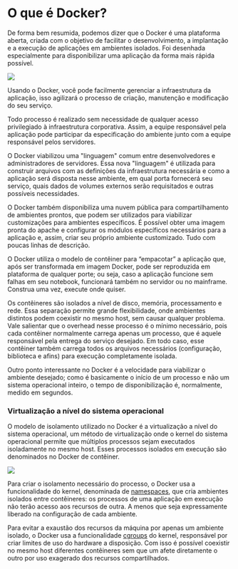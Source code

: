 # O que é Docker?

De forma bem resumida, podemos dizer que o Docker é uma plataforma aberta, criada com o objetivo de facilitar o desenvolvimento, a implantação e a execução de aplicações em ambientes isolados. Foi desenhada especialmente para disponibilizar uma aplicação da forma mais rápida possível.

![](images/docker.jpg)

Usando o Docker, você pode facilmente gerenciar a infraestrutura da aplicação, isso agilizará o processo de criação, manutenção e modificação do seu serviço. 

Todo processo é realizado sem necessidade de qualquer acesso privilegiado à infraestrutura corporativa. Assim, a equipe responsável pela aplicação pode participar da especificação do ambiente junto com a equipe responsável pelos servidores.

O Docker viabilizou uma "linguagem" comum entre desenvolvedores e administradores de servidores. Essa nova "linguagem" é utilizada para construir arquivos com as definições da infraestrutura necessária e como a aplicação será disposta nesse ambiente, em qual porta fornecerá seu serviço, quais dados de volumes externos serão requisitados e outras possíveis necessidades.

O Docker também disponibiliza uma nuvem pública para compartilhamento de ambientes prontos, que podem ser utilizados para viabilizar customizações para ambientes específicos. É possível obter uma imagem pronta do apache e configurar os módulos específicos necessários para a aplicação e, assim, criar seu próprio ambiente customizado. Tudo com poucas linhas de descrição.

O Docker utiliza o modelo de contêiner para “empacotar” a aplicação que, após ser transformada em imagem Docker, pode ser reproduzida em plataforma de qualquer porte; ou seja, caso a aplicação funcione sem falhas em seu notebook, funcionará também no servidor ou no mainframe. Construa uma vez, execute onde quiser.

Os contêineres são isolados a nível de disco, memória, processamento e rede. Essa separação permite grande flexibilidade, onde ambientes distintos podem coexistir no mesmo host, sem causar qualquer problema. Vale salientar que o overhead nesse processo é o mínimo necessário, pois cada contêiner normalmente carrega apenas um processo, que é aquele responsável pela entrega do serviço desejado. Em todo caso, esse contêiner também carrega todos os arquivos necessários (configuração, biblioteca e afins) para execução completamente isolada.

Outro ponto interessante no Docker é a velocidade para viabilizar o ambiente desejado; como é basicamente o início de um processo e não um sistema operacional inteiro, o tempo de disponibilização é, normalmente, medido em segundos.

### Virtualização a nível do sistema operacional

O modelo de isolamento utilizado no Docker é a virtualização a nível do sistema operacional, um método de virtualização onde o kernel do sistema operacional permite que múltiplos processos sejam executados isoladamente no mesmo host. Esses processos isolados em execução são denominados no Docker de contêiner.

![](images/docker2.png)

Para criar o isolamento necessário do processo, o Docker usa a funcionalidade do kernel, denominada de [namespaces](http://man7.org/linux/man-pages/man7/namespaces.7.html), que cria ambientes isolados entre contêineres: os processos de uma aplicação em execução não terão acesso aos recursos de outra. A menos que seja expressamente liberado na configuração de cada ambiente.

Para evitar a exaustão dos recursos da máquina por apenas um ambiente isolado, o Docker usa a funcionalidade [cgroups](https://en.wikipedia.org/wiki/Cgroups) do kernel, responsável por criar limites de uso do hardware a disposição. Com isso é possível coexistir no mesmo host diferentes contêineres sem que um afete diretamente o outro por uso exagerado dos recursos compartilhados. 
